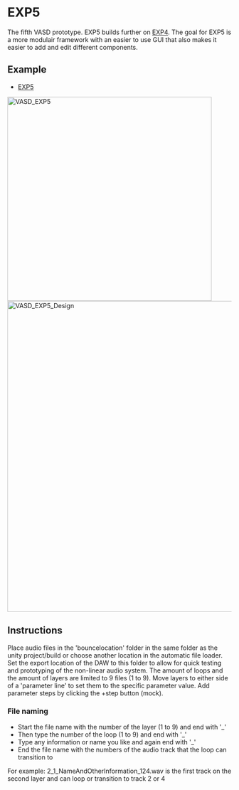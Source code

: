# EXP5
The fifth VASD prototype. EXP5 builds further on [EXP4](https://github.com/StijndeK/VASD/tree/master/VASD_EXP4). The goal for EXP5 is a more modulair framework with an easier to use GUI that also makes it easier to add and edit different components. 

## Example
- [EXP5](https://streamable.com/uvkjxm)
<img width="459" alt="VASD_EXP5" src="https://user-images.githubusercontent.com/31696336/78471807-45b95500-7734-11ea-836d-cd4f8e7ec3d1.png">
<img width="699" alt="VASD_EXP5_Design" src="https://user-images.githubusercontent.com/31696336/78471808-46ea8200-7734-11ea-956f-437802b1255e.png">

## Instructions
Place audio files in the 'bouncelocation' folder in the same folder as the unity project/build or choose another location in the automatic file loader. Set the export location of the DAW to this folder to allow for quick testing and prototyping of the non-linear audio system. The amount of loops and the amount of layers are limited to 9 files (1 to 9). Move layers to either side of a 'parameter line' to set them to the specific parameter value. Add parameter steps by clicking the +step button (mock).

### File naming
- Start the file name with the number of the layer (1 to 9) and end with '_'
- Then type the number of the loop (1 to 9) and end with '_'
- Type any information or name you like and again end with '_'
- End the file name with the numbers of the audio track that the loop can transition to

For example:
2_1_NameAndOtherInformation_124.wav
is the first track on the second layer and can loop or transition to track 2 or 4